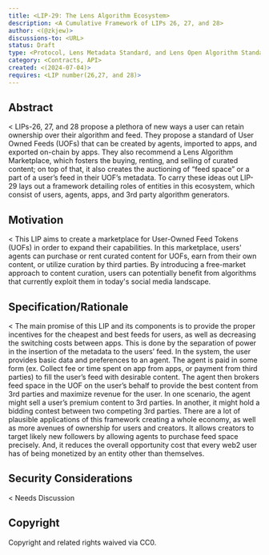 ```yaml
---
title: <LIP-29: The Lens Algorithm Ecosystem>
description: <A Cumulative Framework of LIPs 26, 27, and 28>
author: <(@zkjew)>
discussions-to: <URL>
status: Draft
type: <Protocol, Lens Metadata Standard, and Lens Open Algorithm Standard>
category: <Contracts, API>
created: <(2024-07-04)>
requires: <LIP number(26,27, and 28)>
---
```


## Abstract

<
LIPs-26, 27, and 28 propose a plethora of new ways a user can retain ownership over their algorithm and feed. They propose a standard of User Owned Feeds (UOFs) that can be created by agents, imported to apps, and exported on-chain by apps. They also recommend a Lens Algorithm Marketplace, which fosters the buying, renting, and selling of curated content; on top of that, it also creates the auctioning of “feed space” or a part of a user’s feed in their UOF’s metadata. To carry these ideas out LIP-29 lays out a framework detailing roles of entities in this ecosystem, which consist of users, agents, apps, and 3rd party algorithm generators.
>

## Motivation

<
This LIP aims to create a marketplace for User-Owned Feed Tokens (UOFs) in order to expand their capabilities. In this marketplace, users' agents can purchase or rent curated content for UOFs, earn from their own content, or utilize curation by third parties. By introducing a free-market approach to content curation, users can potentially benefit from algorithms that currently exploit them in today's social media landscape.
>

## Specification/Rationale

<
The main promise of this LIP and its components is to provide the proper incentives for the cheapest and best feeds for users, as well as decreasing the switching costs between apps. This is done by the separation of power in the insertion of the metadata to the users’ feed. In the system, the user provides basic data and preferences to an agent. The agent is paid in some form (ex. Collect fee or time spent on app from apps, or payment from third parties) to fill the user’s feed with desirable content. The agent then brokers feed space in the UOF on the user’s behalf to provide the best content from 3rd parties and maximize revenue for the user. In one scenario, the agent might sell a user’s premium content to 3rd parties. In another, it might hold a bidding contest between two competing 3rd parties. There are a lot of plausible applications of this framework creating a whole economy, as well as more avenues of ownership for users and creators. It allows creators to target likely new followers by allowing agents to purchase feed space precisely. And, it reduces the overall opportunity cost that every web2 user has of being monetized by an entity other than themselves.
>

## Security Considerations

<
Needs Discussion
>

## Copyright

Copyright and related rights waived via CC0.
